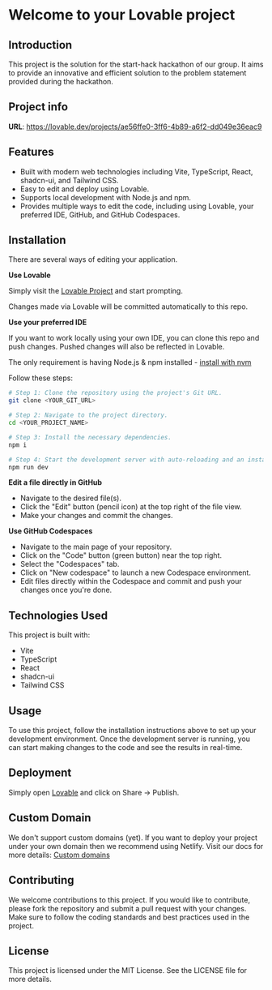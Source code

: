 # Welcome to your Lovable project

## Introduction

This project is the solution for the start-hack hackathon of our group. It aims to provide an innovative and efficient solution to the problem statement provided during the hackathon.

## Project info

**URL**: https://lovable.dev/projects/ae56ffe0-3ff6-4b89-a6f2-dd049e36eac9

## Features

- Built with modern web technologies including Vite, TypeScript, React, shadcn-ui, and Tailwind CSS.
- Easy to edit and deploy using Lovable.
- Supports local development with Node.js and npm.
- Provides multiple ways to edit the code, including using Lovable, your preferred IDE, GitHub, and GitHub Codespaces.

## Installation

There are several ways of editing your application.

**Use Lovable**

Simply visit the [Lovable Project](https://lovable.dev/projects/ae56ffe0-3ff6-4b89-a6f2-dd049e36eac9) and start prompting.

Changes made via Lovable will be committed automatically to this repo.

**Use your preferred IDE**

If you want to work locally using your own IDE, you can clone this repo and push changes. Pushed changes will also be reflected in Lovable.

The only requirement is having Node.js & npm installed - [install with nvm](https://github.com/nvm-sh/nvm#installing-and-updating)

Follow these steps:

```sh
# Step 1: Clone the repository using the project's Git URL.
git clone <YOUR_GIT_URL>

# Step 2: Navigate to the project directory.
cd <YOUR_PROJECT_NAME>

# Step 3: Install the necessary dependencies.
npm i

# Step 4: Start the development server with auto-reloading and an instant preview.
npm run dev
```

**Edit a file directly in GitHub**

- Navigate to the desired file(s).
- Click the "Edit" button (pencil icon) at the top right of the file view.
- Make your changes and commit the changes.

**Use GitHub Codespaces**

- Navigate to the main page of your repository.
- Click on the "Code" button (green button) near the top right.
- Select the "Codespaces" tab.
- Click on "New codespace" to launch a new Codespace environment.
- Edit files directly within the Codespace and commit and push your changes once you're done.

## Technologies Used

This project is built with:

- Vite
- TypeScript
- React
- shadcn-ui
- Tailwind CSS

## Usage

To use this project, follow the installation instructions above to set up your development environment. Once the development server is running, you can start making changes to the code and see the results in real-time.

## Deployment

Simply open [Lovable](https://lovable.dev/projects/ae56ffe0-3ff6-4b89-a6f2-dd049e36eac9) and click on Share -> Publish.

## Custom Domain

We don't support custom domains (yet). If you want to deploy your project under your own domain then we recommend using Netlify. Visit our docs for more details: [Custom domains](https://docs.lovable.dev/tips-tricks/custom-domain/)

## Contributing

We welcome contributions to this project. If you would like to contribute, please fork the repository and submit a pull request with your changes. Make sure to follow the coding standards and best practices used in the project.

## License

This project is licensed under the MIT License. See the LICENSE file for more details.

